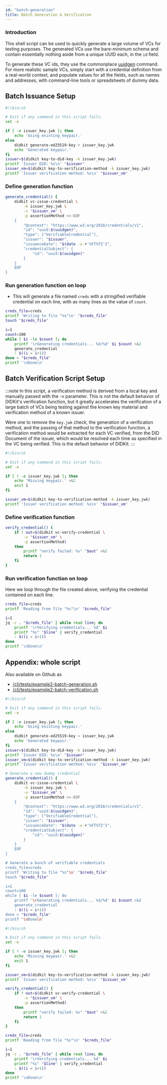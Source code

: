 ```yaml
---
id: "batch-generation"
title: Batch Generation & Verification
---
```


### Introduction

This shell script can be used to quickly generate a large volume of VCs for testing purposes.  The generated VCs use the bare-minimum schema and contain essentially nothing aside from a unique UUID each, in the `id` field.  

To generate these VC ids, they use the commonplace [uuidgen](https://stackoverflow.com/questions/56172946/how-to-generate-a-uuid-in-shell-script) command.  For more realistic sample VCs, simply start with a credential definition from a real-world context, and populate values for all the fields, such as names and addresses, with command-line tools or spreadsheets of dummy data.

## Batch Issuance Setup 

```bash
#!/bin/sh

# Exit if any command in this script fails.
set -e

if [ -e issuer_key.jwk ]; then
	echo 'Using existing keypair.'
else
	didkit generate-ed25519-key > issuer_key.jwk
	echo 'Generated keypair.'
fi
issuer=$(didkit key-to-did-key -k issuer_key.jwk)
printf 'Issuer DID: %s\n' "$issuer"
issuer_vm=$(didkit key-to-verification-method -k issuer_key.jwk)
printf 'Issuer verification method: %s\n' "$issuer_vm"
```

### Define generation function
```bash
generate_credential() {
	didkit vc-issue-credential \
		-k issuer_key.jwk \
		-v "$issuer_vm" \
		-p assertionMethod <<-EOF
	{
		"@context": "https://www.w3.org/2018/credentials/v1",
		"id": "uuid:$(uuidgen)",
		"type": ["VerifiableCredential"],
		"issuer": "$issuer",
		"issuanceDate": "$(date -u +'%FT%TZ')",
		"credentialSubject": {
			"id": "uuid:$(uuidgen)"
		}
	}
	EOF
}
```
### Run generation function on loop

* This will generate a file named `creds` with a stringified verifiable credential on each line, with as many lines as the value of `count`.

```bash
creds_file=creds
printf 'Writing to file "%s"\n' "$creds_file"
touch "$creds_file"

i=1
count=100
while [ $i -le $count ]; do
	printf '\rGenerating credentials... %d/%d' $i $count >&2
	generate_credential
	: $((i = i+1))
done > "$creds_file"
printf '\nDone\n'
```


## Batch Verification Script Setup

:::note
In this script, a verification method is derived from a local key and manually passed with the -v parameter. This is not the default behavior of DIDKit's verification function, but it greatly accelerates the verification of a large batch of VCs being testing against the known key material and verification method of a known issuer.

Were one to remove the `key.jwk` check, the generation of a verification method, and the passing of that method to the verification function, a verification method would be extracted for each VC verified, from the DID Document of the issuer, which would be resolved each time as specified in the VC being verified. This is the default behavior of DIDKit.
:::

```bash
#!/bin/sh

# Exit if any command in this script fails.
set -e

if [ ! -e issuer_key.jwk ]; then
	echo 'Missing keypair.' >&2
	exit 1
fi

issuer_vm=$(didkit key-to-verification-method -k issuer_key.jwk)
printf 'Issuer verification method: %s\n' "$issuer_vm"
```

### Define verification function

```bash
verify_credential() {
	if ! out=$(didkit vc-verify-credential \
		-v "$issuer_vm" \
		-p assertionMethod)
	then
		printf "verify failed: %s" "$out" >&2
		return 1
	fi
}
```
### Run verification function on loop
Here we loop through the file created above, verifying the credential contained on each line.

```bash
creds_file=creds
printf 'Reading from file "%s"\n' "$creds_file"

i=1
jq -c . "$creds_file" | while read line; do
	printf '\rVerifying credentials... %d' $i
	printf "%s" "$line" | verify_credential 
	: $((i = i+1))
done
printf '\nDone\n'


```


## Appendix: whole script 

Also available on Github as
* [/cli/tests/example2-batch-generation.sh](https://github.com/spruceid/didkit/cli/tests/example2-batch-generation.sh)
* [/cli/tests/example2-batch-verification.sh](https://github.com/spruceid/didkit/cli/tests/example2-batch-verification.sh)

```bash
#!/bin/sh

# Exit if any command in this script fails.
set -e

if [ -e issuer_key.jwk ]; then
	echo 'Using existing keypair.'
else
	didkit generate-ed25519-key > issuer_key.jwk
	echo 'Generated keypair.'
fi
issuer=$(didkit key-to-did-key -k issuer_key.jwk)
printf 'Issuer DID: %s\n' "$issuer"
issuer_vm=$(didkit key-to-verification-method -k issuer_key.jwk)
printf 'Issuer verification method: %s\n' "$issuer_vm"

# Generate a new dummy credential
generate_credential() {
	didkit vc-issue-credential \
		-k issuer_key.jwk \
		-v "$issuer_vm" \
		-p assertionMethod <<-EOF
	{
		"@context": "https://www.w3.org/2018/credentials/v1",
		"id": "uuid:$(uuidgen)",
		"type": ["VerifiableCredential"],
		"issuer": "$issuer",
		"issuanceDate": "$(date -u +'%FT%TZ')",
		"credentialSubject": {
			"id": "uuid:$(uuidgen)"
		}
	}
	EOF
}

# Generate a bunch of verifiable credentials
creds_file=creds
printf 'Writing to file "%s"\n' "$creds_file"
touch "$creds_file"

i=1
count=100
while [ $i -le $count ]; do
	printf '\rGenerating credentials... %d/%d' $i $count >&2
	generate_credential
	: $((i = i+1))
done > "$creds_file"
printf '\nDone\n'
```

```bash
#!/bin/sh

# Exit if any command in this script fails.
set -e

if [ ! -e issuer_key.jwk ]; then
	echo 'Missing keypair.' >&2
	exit 1
fi

issuer_vm=$(didkit key-to-verification-method -k issuer_key.jwk)
printf 'Issuer verification method: %s\n' "$issuer_vm"

verify_credential() {
	if ! out=$(didkit vc-verify-credential \
		-v "$issuer_vm" \
		-p assertionMethod)
	then
		printf "verify failed: %s" "$out" >&2
		return 1
	fi
}

creds_file=creds
printf 'Reading from file "%s"\n' "$creds_file"

i=1
jq -c . "$creds_file" | while read line; do
	printf '\rVerifying credentials... %d' $i
	printf "%s" "$line" | verify_credential 
	: $((i = i+1))
done
printf '\nDone\n'


```